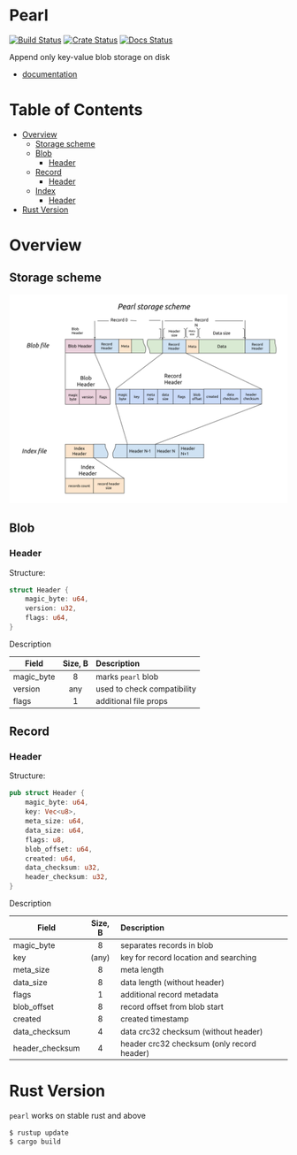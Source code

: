 Pearl
=====
[![Build Status](https://travis-ci.org/qoollo/pearl.svg?branch=master)](https://travis-ci.org/qoollo/pearl)
[![Crate Status](https://img.shields.io/crates/v/pearl.svg)](https://crates.io/crates/pearl)
[![Docs Status](https://docs.rs/pearl/badge.svg)](https://docs.rs/crate/pearl)


Append only key-value blob storage on disk

* [documentation](https://qoollo.github.io/pearl/pearl/index.html)

Table of Contents
=================

* [Overview](#overview)
    * [Storage scheme](#storage-scheme)
    * [Blob](#blob)
        * [Header](#header)
    * [Record](#record)
        * [Header](#header)
    * [Index](#index)
        * [Header](#header)
* [Rust Version](#rust-version)

# Overview
## Storage scheme
![pearl storage scheme](pearl_storage_scheme.svg)

## Blob
### Header

Structure:
```rust
struct Header {
    magic_byte: u64,
    version: u32,
    flags: u64,
}
```
Description

| Field       | Size, B | Description |
| ----------- | :----:  | :----------- |
|magic_byte   | 8       | marks `pearl` blob
|version      | any     | used to check compatibility
|flags        | 1       | additional file props

## Record
### Header

Structure:
```rust
pub struct Header {
    magic_byte: u64,
    key: Vec<u8>,
    meta_size: u64,
    data_size: u64,
    flags: u8,
    blob_offset: u64,
    created: u64,
    data_checksum: u32,
    header_checksum: u32,
}
```
Description

| Field          | Size, B | Description |
| -------------- | :----:  | :----------- |
|magic_byte      | 8       | separates records in blob
|key             | (any)   | key for record location and searching
|meta_size       | 8       | meta length
|data_size       | 8       | data length (without header)
|flags           | 1       | additional record metadata
|blob_offset     | 8       | record offset from blob start
|created         | 8       | created timestamp
|data_checksum   | 4       | data crc32 checksum (without header)
|header_checksum | 4       | header crc32 checksum (only record header)

# Rust Version
`pearl` works on stable rust and above
```
$ rustup update
$ cargo build
```
